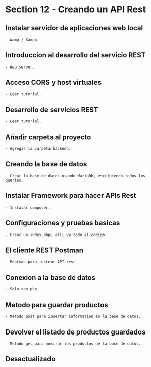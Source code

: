 # Section 12 - Creando un API Rest

## Instalar servidor de aplicaciones web local

    - Wamp / Xampp.

## Introduccion al desarrollo del servicio REST

    - Web server.

## Acceso CORS y host virtuales

    - Leer tutorial.

## Desarrollo de servicios REST

    - Leer tutorial.

## Añadir carpeta al proyecto

    - Agregar la carpeta backedn.

## Creando la base de datos

    - Crear la base de datos usando MariaDb, escribiendo todos los queries.

## Instalar Framework para hacer APIs Rest

    - Instalar composer.

## Configuraciones y pruebas basicas

    - Crear un index.php, alli va todo el codigo.

## El cliente REST Postman

    - Postman para testear API rest

## Conexion a la base de datos

    - Solo con php.

## Metodo para guardar productos

    - Metodo post para insertar information en la base de datos.

## Devolver el listado de productos guardados

    - Metodo get para mostrar los productos de la base de datos.

## Desactualizado
